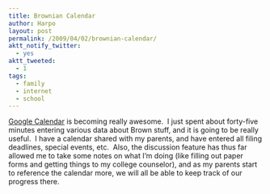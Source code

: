 ```yaml
---
title: Brownian Calendar
author: Harpo
layout: post
permalink: /2009/04/02/brownian-calendar/
aktt_notify_twitter:
  - yes
aktt_tweeted:
  - 1
tags:
  - family
  - internet
  - school
---
```

<a href="http://www.google.com/calendar" target="_blank">Google Calendar</a> is becoming really awesome.  I just spent about forty-five minutes entering various data about Brown stuff, and it is going to be really useful.  I have a calendar shared with my parents, and have entered all filing deadlines, special events, etc.  Also, the discussion feature has thus far allowed me to take some notes on what I&#8217;m doing (like filling out paper forms and getting things to my college counselor), and as my parents start to reference the calendar more, we will all be able to keep track of our progress there.